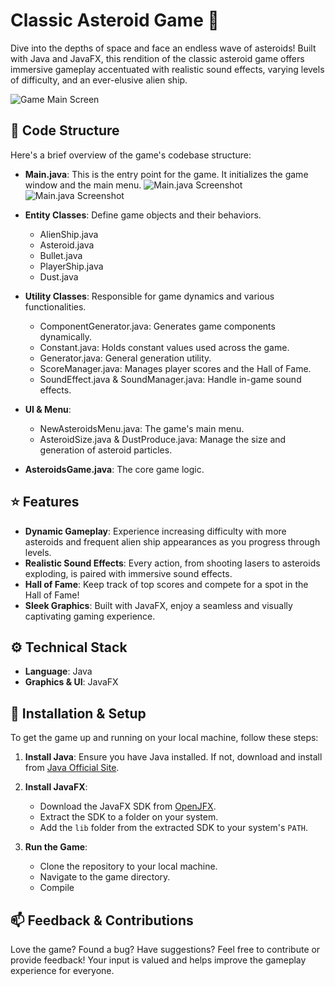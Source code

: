 # Classic Asteroid Game :rocket:

Dive into the depths of space and face an endless wave of asteroids! Built with Java and JavaFX, this rendition of the classic asteroid game offers immersive gameplay accentuated with realistic sound effects, varying levels of difficulty, and an ever-elusive alien ship.

![Game Main Screen](https://private-user-images.githubusercontent.com/123382891/279179361-4dafcdca-dc4e-4153-b86d-8ead0023741e.png?jwt=eyJhbGciOiJIUzI1NiIsInR5cCI6IkpXVCJ9.eyJpc3MiOiJnaXRodWIuY29tIiwiYXVkIjoicmF3LmdpdGh1YnVzZXJjb250ZW50LmNvbSIsImtleSI6ImtleTEiLCJleHAiOjE2OTg2OTg4MzMsIm5iZiI6MTY5ODY5ODUzMywicGF0aCI6Ii8xMjMzODI4OTEvMjc5MTc5MzYxLTRkYWZjZGNhLWRjNGUtNDE1My1iODZkLThlYWQwMDIzNzQxZS5wbmc_WC1BbXotQWxnb3JpdGhtPUFXUzQtSE1BQy1TSEEyNTYmWC1BbXotQ3JlZGVudGlhbD1BS0lBSVdOSllBWDRDU1ZFSDUzQSUyRjIwMjMxMDMwJTJGdXMtZWFzdC0xJTJGczMlMkZhd3M0X3JlcXVlc3QmWC1BbXotRGF0ZT0yMDIzMTAzMFQyMDQyMTNaJlgtQW16LUV4cGlyZXM9MzAwJlgtQW16LVNpZ25hdHVyZT0xZDNmYThjZWEwNWI1MmQxNjA1ZDE2NGJhYzU4YjM3NTg3YTUwZWM1MTE3ZmQ3ZWY3OTFlMjcwNTA5MGMwZmNlJlgtQW16LVNpZ25lZEhlYWRlcnM9aG9zdCZhY3Rvcl9pZD0wJmtleV9pZD0wJnJlcG9faWQ9MCJ9.ww4-yKxShs5WsqT88mjlNKV4zm23Dsr-qH7TGkSAVxw)

## :file_folder: Code Structure 

Here's a brief overview of the game's codebase structure:

- **Main.java**: This is the entry point for the game. It initializes the game window and the main menu.
  ![Main.java Screenshot](https://private-user-images.githubusercontent.com/123382891/279179312-91214149-981e-4879-86b0-54f36892deaf.png?jwt=eyJhbGciOiJIUzI1NiIsInR5cCI6IkpXVCJ9.eyJpc3MiOiJnaXRodWIuY29tIiwiYXVkIjoicmF3LmdpdGh1YnVzZXJjb250ZW50LmNvbSIsImtleSI6ImtleTEiLCJleHAiOjE2OTg2OTg4MzMsIm5iZiI6MTY5ODY5ODUzMywicGF0aCI6Ii8xMjMzODI4OTEvMjc5MTc5MzEyLTkxMjE0MTQ5LTk4MWUtNDg3OS04NmIwLTU0ZjM2ODkyZGVhZi5wbmc_WC1BbXotQWxnb3JpdGhtPUFXUzQtSE1BQy1TSEEyNTYmWC1BbXotQ3JlZGVudGlhbD1BS0lBSVdOSllBWDRDU1ZFSDUzQSUyRjIwMjMxMDMwJTJGdXMtZWFzdC0xJTJGczMlMkZhd3M0X3JlcXVlc3QmWC1BbXotRGF0ZT0yMDIzMTAzMFQyMDQyMTNaJlgtQW16LUV4cGlyZXM9MzAwJlgtQW16LVNpZ25hdHVyZT0xMTQ1ODJkODg0MjRhMDJmODJjZTQ5NDdlMWNlMmZlMzVmZDA5NmY1MzM3MGU1NDg3NDc1MTI2ZDNjZDM5MzQ4JlgtQW16LVNpZ25lZEhlYWRlcnM9aG9zdCZhY3Rvcl9pZD0wJmtleV9pZD0wJnJlcG9faWQ9MCJ9.wAbdEhYpwyqFQZzf23NMrIjGnlRWlNY5hX2L37yya3s)
  ![Main.java Screenshot](https://private-user-images.githubusercontent.com/123382891/279179391-3f622b47-cff0-4a92-a33a-972ed2762f79.png?jwt=eyJhbGciOiJIUzI1NiIsInR5cCI6IkpXVCJ9.eyJpc3MiOiJnaXRodWIuY29tIiwiYXVkIjoicmF3LmdpdGh1YnVzZXJjb250ZW50LmNvbSIsImtleSI6ImtleTEiLCJleHAiOjE2OTg2OTg4MzMsIm5iZiI6MTY5ODY5ODUzMywicGF0aCI6Ii8xMjMzODI4OTEvMjc5MTc5MzkxLTNmNjIyYjQ3LWNmZjAtNGE5Mi1hMzNhLTk3MmVkMjc2MmY3OS5wbmc_WC1BbXotQWxnb3JpdGhtPUFXUzQtSE1BQy1TSEEyNTYmWC1BbXotQ3JlZGVudGlhbD1BS0lBSVdOSllBWDRDU1ZFSDUzQSUyRjIwMjMxMDMwJTJGdXMtZWFzdC0xJTJGczMlMkZhd3M0X3JlcXVlc3QmWC1BbXotRGF0ZT0yMDIzMTAzMFQyMDQyMTNaJlgtQW16LUV4cGlyZXM9MzAwJlgtQW16LVNpZ25hdHVyZT0wN2NhZTVlYWY3YmVmZDhlYjkwNmVkZGNkODJhMjY3MGU2MGFhZTI4OGQwYzViNTc5MTQ3ZWNiYzc4M2YwMDA0JlgtQW16LVNpZ25lZEhlYWRlcnM9aG9zdCZhY3Rvcl9pZD0wJmtleV9pZD0wJnJlcG9faWQ9MCJ9.GUrdqoj0diO6P4CrY9b24jk9dcq-QgCMbmyaFOu_rU4)

- **Entity Classes**: Define game objects and their behaviors.
  - AlienShip.java
  - Asteroid.java
  - Bullet.java
  - PlayerShip.java
  - Dust.java

- **Utility Classes**: Responsible for game dynamics and various functionalities.
  - ComponentGenerator.java: Generates game components dynamically.
  - Constant.java: Holds constant values used across the game.
  - Generator.java: General generation utility.
  - ScoreManager.java: Manages player scores and the Hall of Fame.
  - SoundEffect.java & SoundManager.java: Handle in-game sound effects.

- **UI & Menu**:
  - NewAsteroidsMenu.java: The game's main menu.
  - AsteroidSize.java & DustProduce.java: Manage the size and generation of asteroid particles.

- **AsteroidsGame.java**: The core game logic.


## :star: Features

- **Dynamic Gameplay**: Experience increasing difficulty with more asteroids and frequent alien ship appearances as you progress through levels.
- **Realistic Sound Effects**: Every action, from shooting lasers to asteroids exploding, is paired with immersive sound effects.
- **Hall of Fame**: Keep track of top scores and compete for a spot in the Hall of Fame!
- **Sleek Graphics**: Built with JavaFX, enjoy a seamless and visually captivating gaming experience.

## :gear: Technical Stack

- **Language**: Java
- **Graphics & UI**: JavaFX

## :book: Installation & Setup

To get the game up and running on your local machine, follow these steps:

1. **Install Java**: Ensure you have Java installed. If not, download and install from [Java Official Site](https://www.java.com/en/download/).
   
2. **Install JavaFX**: 
    - Download the JavaFX SDK from [OpenJFX](https://openjfx.io/).
    - Extract the SDK to a folder on your system.
    - Add the `lib` folder from the extracted SDK to your system's `PATH`.

3. **Run the Game**:
    - Clone the repository to your local machine.
    - Navigate to the game directory.
    - Compile

## :mailbox: Feedback & Contributions

Love the game? Found a bug? Have suggestions? Feel free to contribute or provide feedback! Your input is valued and helps improve the gameplay experience for everyone.


